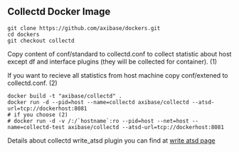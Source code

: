 ## Collectd Docker Image

```
git clone https://github.com/axibase/dockers.git
cd dockers
git checkout collectd
```

Copy content of conf/standard to collectd.conf to collect statistic about host except df and interface plugins (they will be collected for container). 	(1)

If you want to recieve all statistics from host machine copy conf/extened to collectd.conf.								(2)

```
docker build -t "axibase/collectd" .
docker run -d --pid=host --name=collectd axibase/collectd --atsd-url=tcp://dockerhost:8081
# if you choose (2)
# docker run -d -v /:/`hostname`:ro --pid=host --net=host --name=collectd-test axibase/collectd --atsd-url=tcp://dockerhost:8081
```

Details about collectd write_atsd plugin you can find at [write atsd page](https://github.com/axibase/atsd-collectd-plugin)

